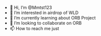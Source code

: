 - 👋 Hi, I’m @Mmtst123
- 👀 I’m interested in airdrop of WLD
- 🌱 I’m currently learning about ORB Project
- 💞️ I’m looking to collaborate on ORB 
- 📫 How to reach me just 

<!---
Mmtst123/Mmtst123 is a ✨ special ✨ repository because its `README.md` (this file) appears on your GitHub profile.
You can click the Preview link to take a look at your changes.
--->
